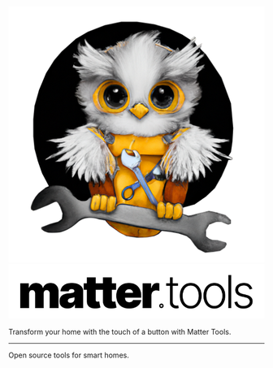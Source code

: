 ![Matter Tools Logo](./images/logo.png)
![Matter Tools](./images/mark.png)



Transform your home with the touch of a button with Matter Tools.

---

Open source tools for smart homes.
